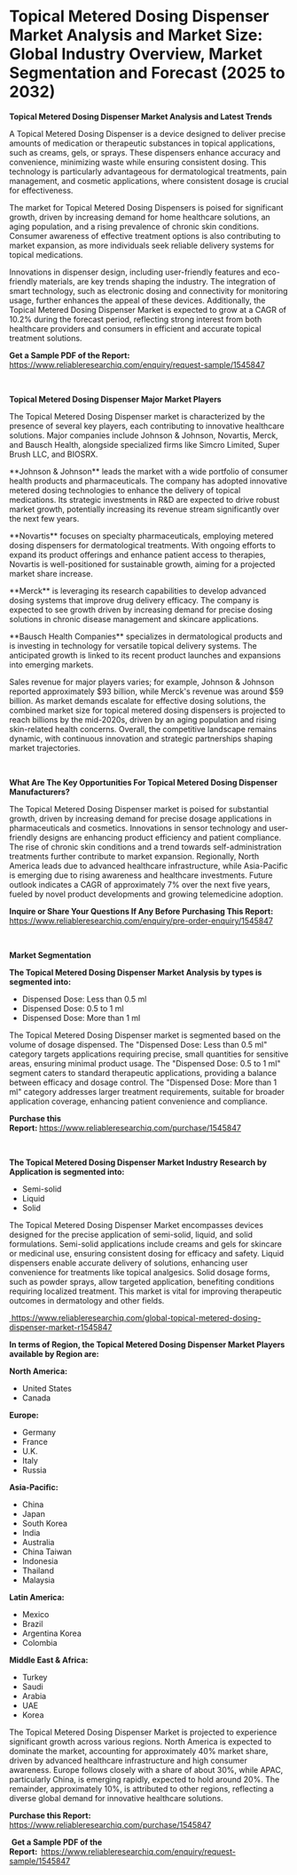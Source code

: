<p><h1>Topical Metered Dosing Dispenser Market Analysis and Market Size: Global Industry Overview, Market Segmentation and Forecast (2025 to 2032)</h1></p><p><strong>Topical Metered Dosing Dispenser Market Analysis and Latest Trends</strong></p>
<p><p>A Topical Metered Dosing Dispenser is a device designed to deliver precise amounts of medication or therapeutic substances in topical applications, such as creams, gels, or sprays. These dispensers enhance accuracy and convenience, minimizing waste while ensuring consistent dosing. This technology is particularly advantageous for dermatological treatments, pain management, and cosmetic applications, where consistent dosage is crucial for effectiveness.</p><p>The market for Topical Metered Dosing Dispensers is poised for significant growth, driven by increasing demand for home healthcare solutions, an aging population, and a rising prevalence of chronic skin conditions. Consumer awareness of effective treatment options is also contributing to market expansion, as more individuals seek reliable delivery systems for topical medications. </p><p>Innovations in dispenser design, including user-friendly features and eco-friendly materials, are key trends shaping the industry. The integration of smart technology, such as electronic dosing and connectivity for monitoring usage, further enhances the appeal of these devices. Additionally, the Topical Metered Dosing Dispenser Market is expected to grow at a CAGR of 10.2% during the forecast period, reflecting strong interest from both healthcare providers and consumers in efficient and accurate topical treatment solutions.</p></p>
<p><strong>Get a Sample PDF of the Report:&nbsp;</strong> <a href="https://www.reliableresearchiq.com/enquiry/request-sample/1545847?utm_campaign=2947&utm_medium=2&utm_source=Github&utm_content=ia&utm_term=14042025&utm_id=topical-metered-dosing-dispenser">https://www.reliableresearchiq.com/enquiry/request-sample/1545847</a></p>
<p>&nbsp;</p>
<p><strong>Topical Metered Dosing Dispenser Major Market Players</strong></p>
<p><p>The Topical Metered Dosing Dispenser market is characterized by the presence of several key players, each contributing to innovative healthcare solutions. Major companies include Johnson & Johnson, Novartis, Merck, and Bausch Health, alongside specialized firms like Simcro Limited, Super Brush LLC, and BIOSRX.</p><p>**Johnson & Johnson** leads the market with a wide portfolio of consumer health products and pharmaceuticals. The company has adopted innovative metered dosing technologies to enhance the delivery of topical medications. Its strategic investments in R&D are expected to drive robust market growth, potentially increasing its revenue stream significantly over the next few years.</p><p>**Novartis** focuses on specialty pharmaceuticals, employing metered dosing dispensers for dermatological treatments. With ongoing efforts to expand its product offerings and enhance patient access to therapies, Novartis is well-positioned for sustainable growth, aiming for a projected market share increase.</p><p>**Merck** is leveraging its research capabilities to develop advanced dosing systems that improve drug delivery efficacy. The company is expected to see growth driven by increasing demand for precise dosing solutions in chronic disease management and skincare applications.</p><p>**Bausch Health Companies** specializes in dermatological products and is investing in technology for versatile topical delivery systems. The anticipated growth is linked to its recent product launches and expansions into emerging markets.</p><p>Sales revenue for major players varies; for example, Johnson & Johnson reported approximately $93 billion, while Merck's revenue was around $59 billion. As market demands escalate for effective dosing solutions, the combined market size for topical metered dosing dispensers is projected to reach billions by the mid-2020s, driven by an aging population and rising skin-related health concerns. Overall, the competitive landscape remains dynamic, with continuous innovation and strategic partnerships shaping market trajectories.</p></p>
<p>&nbsp;</p>
<p><strong>What Are The Key Opportunities For Topical Metered Dosing Dispenser Manufacturers?</strong></p>
<p><p>The Topical Metered Dosing Dispenser market is poised for substantial growth, driven by increasing demand for precise dosage applications in pharmaceuticals and cosmetics. Innovations in sensor technology and user-friendly designs are enhancing product efficiency and patient compliance. The rise of chronic skin conditions and a trend towards self-administration treatments further contribute to market expansion. Regionally, North America leads due to advanced healthcare infrastructure, while Asia-Pacific is emerging due to rising awareness and healthcare investments. Future outlook indicates a CAGR of approximately 7% over the next five years, fueled by novel product developments and growing telemedicine adoption.</p></p>
<p><strong>Inquire or Share Your Questions If Any Before Purchasing This Report:</strong> <a href="https://www.reliableresearchiq.com/enquiry/pre-order-enquiry/1545847?utm_campaign=2947&utm_medium=2&utm_source=Github&utm_content=ia&utm_term=14042025&utm_id=topical-metered-dosing-dispenser">https://www.reliableresearchiq.com/enquiry/pre-order-enquiry/1545847</a></p>
<p>&nbsp;</p>
<p><strong>Market Segmentation</strong></p>
<p><strong>The Topical Metered Dosing Dispenser Market Analysis by types is segmented into:</strong></p>
<p><ul><li>Dispensed Dose: Less than 0.5 ml</li><li>Dispensed Dose: 0.5 to 1 ml</li><li>Dispensed Dose: More than 1 ml</li></ul></p>
<p><p>The Topical Metered Dosing Dispenser market is segmented based on the volume of dosage dispensed. The "Dispensed Dose: Less than 0.5 ml" category targets applications requiring precise, small quantities for sensitive areas, ensuring minimal product usage. The "Dispensed Dose: 0.5 to 1 ml" segment caters to standard therapeutic applications, providing a balance between efficacy and dosage control. The "Dispensed Dose: More than 1 ml" category addresses larger treatment requirements, suitable for broader application coverage, enhancing patient convenience and compliance.</p></p>
<p><strong>Purchase this Report:&nbsp;</strong><a href="https://www.reliableresearchiq.com/purchase/1545847?utm_campaign=2947&utm_medium=2&utm_source=Github&utm_content=ia&utm_term=14042025&utm_id=topical-metered-dosing-dispenser">https://www.reliableresearchiq.com/purchase/1545847</a></p>
<p>&nbsp;</p>
<p><strong>The Topical Metered Dosing Dispenser Market Industry Research by Application is segmented into:</strong></p>
<p><ul><li>Semi-solid</li><li>Liquid</li><li>Solid</li></ul></p>
<p><p>The Topical Metered Dosing Dispenser Market encompasses devices designed for the precise application of semi-solid, liquid, and solid formulations. Semi-solid applications include creams and gels for skincare or medicinal use, ensuring consistent dosing for efficacy and safety. Liquid dispensers enable accurate delivery of solutions, enhancing user convenience for treatments like topical analgesics. Solid dosage forms, such as powder sprays, allow targeted application, benefiting conditions requiring localized treatment. This market is vital for improving therapeutic outcomes in dermatology and other fields.</p></p>
<p><a href="https://www.reliableresearchiq.com/global-topical-metered-dosing-dispenser-market-r1545847?utm_campaign=2947&utm_medium=2&utm_source=Github&utm_content=ia&utm_term=14042025&utm_id=topical-metered-dosing-dispenser">&nbsp;https://www.reliableresearchiq.com/global-topical-metered-dosing-dispenser-market-r1545847</a></p>
<p><strong>In terms of Region, the Topical Metered Dosing Dispenser Market Players available by Region are:</strong></p>
<p>
    <p> <strong> North America: </strong>
        <ul>
            <li>United States</li>
            <li>Canada</li>
        </ul>
        </p> 
    <p> <strong> Europe: </strong>
        <ul>
            <li>Germany</li>
            <li>France</li>
            <li>U.K.</li>
            <li>Italy</li>
            <li>Russia</li>
        </ul>
        </p> 
    <p> <strong> Asia-Pacific: </strong>
        <ul>
            <li>China</li>
            <li>Japan</li>
            <li>South Korea</li>
            <li>India</li>
            <li>Australia</li>
            <li>China Taiwan</li>
            <li>Indonesia</li>
            <li>Thailand</li>
            <li>Malaysia</li>
        </ul>
        </p> 
    <p> <strong> Latin America: </strong>
        <ul>
            <li>Mexico</li>
            <li>Brazil</li>
            <li>Argentina Korea</li>
            <li>Colombia</li>
        </ul>
        </p> 
    <p> <strong> Middle East & Africa: </strong>
        <ul>
            <li>Turkey</li>
            <li>Saudi</li>
            <li>Arabia</li>
            <li>UAE</li>
            <li>Korea</li>
        </ul>
    </p>
    </p>
<p><p>The Topical Metered Dosing Dispenser Market is projected to experience significant growth across various regions. North America is expected to dominate the market, accounting for approximately 40% market share, driven by advanced healthcare infrastructure and high consumer awareness. Europe follows closely with a share of about 30%, while APAC, particularly China, is emerging rapidly, expected to hold around 20%. The remainder, approximately 10%, is attributed to other regions, reflecting a diverse global demand for innovative healthcare solutions.</p></p>
<p><strong>Purchase this Report: </strong><a href="https://www.reliableresearchiq.com/purchase/1545847?utm_campaign=2947&utm_medium=2&utm_source=Github&utm_content=ia&utm_term=14042025&utm_id=topical-metered-dosing-dispenser">https://www.reliableresearchiq.com/purchase/1545847</a></p>
<p>&nbsp;<strong>Get a Sample PDF of the Report:&nbsp;&nbsp;</strong><a href="https://www.reliableresearchiq.com/enquiry/request-sample/1545847?utm_campaign=2947&utm_medium=2&utm_source=Github&utm_content=ia&utm_term=14042025&utm_id=topical-metered-dosing-dispenser">https://www.reliableresearchiq.com/enquiry/request-sample/1545847</a></p>
<p><strong></strong></p>
<p><p></p><p></p><p></p></p>